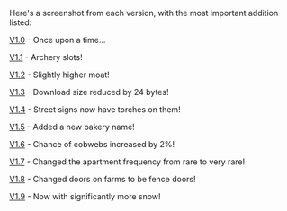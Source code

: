 Here's a screenshot from each version, with the most important addition listed:

[V1.0](http://code.google.com/p/mace-minecraft/downloads/detail?name=mace-v1_0_0.zip&can=2&q=) - Once upon a time...
![![](http://iceyboard.no-ip.org/images/mace/v1_0_thumb.jpg)](http://iceyboard.no-ip.org/images/mace/v1_0.jpg)

[V1.1](http://code.google.com/p/mace-minecraft/downloads/detail?name=mace-v1_1_0.zip&can=2&q=) - Archery slots!
![![](http://iceyboard.no-ip.org/images/mace/v1_1_thumb.jpg)](http://iceyboard.no-ip.org/images/mace/v1_1.jpg)

[V1.2](http://code.google.com/p/mace-minecraft/downloads/detail?name=mace-v1_2_0.zip&can=2&q=) - Slightly higher moat!
![![](http://iceyboard.no-ip.org/images/mace/v1_2_thumb.jpg)](http://iceyboard.no-ip.org/images/mace/v1_2.jpg)

[V1.3](http://code.google.com/p/mace-minecraft/downloads/detail?name=mace-v1_3_0.zip&can=2&q=) - Download size reduced by 24 bytes!
![![](http://iceyboard.no-ip.org/images/mace/v1_3_thumb.jpg)](http://iceyboard.no-ip.org/images/mace/v1_3.jpg)

[V1.4](http://code.google.com/p/mace-minecraft/downloads/detail?name=mace-v1_4_0.zip&can=2&q=) - Street signs now have torches on them!
![![](http://iceyboard.no-ip.org/images/mace/v1_4_thumb.jpg)](http://iceyboard.no-ip.org/images/mace/v1_4.jpg)

[V1.5](http://code.google.com/p/mace-minecraft/downloads/detail?name=mace-v1_5_0.zip&can=2&q=) - Added a new bakery name!
![![](http://iceyboard.no-ip.org/images/mace/v1_5_thumb.jpg)](http://iceyboard.no-ip.org/images/mace/v1_5.jpg)

[V1.6](http://code.google.com/p/mace-minecraft/downloads/detail?name=mace-code-v1_6_0.zip&can=2&q=) - Chance of cobwebs increased by 2%!
![![](http://iceyboard.no-ip.org/images/mace/v1_6_thumb.jpg)](http://iceyboard.no-ip.org/images/mace/v1_6.jpg)

[V1.7](http://code.google.com/p/mace-minecraft/downloads/detail?name=mace-code-v1_7_0.zip&can=2&q=) - Changed the apartment frequency from rare to very rare! ![![](http://iceyboard.no-ip.org/images/mace/v1_7_thumb.jpg)](http://iceyboard.no-ip.org/images/mace/v1_7.jpg)

[V1.8](http://code.google.com/p/mace-minecraft/downloads/detail?name=mace-code-v1_8_0.zip&can=2&q=) - Changed doors on farms to be fence doors! ![![](http://iceyboard.no-ip.org/images/mace/v1_8_thumb.jpg)](http://iceyboard.no-ip.org/images/mace/v1_8.jpg)

[V1.9](http://code.google.com/p/mace-minecraft/downloads/detail?name=mace-code-v1_9_0.zip&can=2&q=) - Now with significantly more snow! ![![](http://iceyboard.no-ip.org/images/mace/v1_9_thumb.jpg)](http://iceyboard.no-ip.org/images/mace/v1_9.jpg)